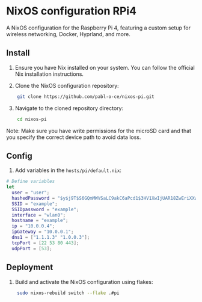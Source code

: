 # NixOS configuration RPi4
A NixOS configuration for the Raspberry Pi 4, featuring a custom setup for wireless networking, Docker, Hyprland, and more.

## Install

1. Ensure you have Nix installed on your system. You can follow the official Nix installation instructions.

2. Clone the NixOS configuration repository:
```sh
    git clone https://github.com/pabl-o-ce/nixos-pi.git
```
3. Navigate to the cloned repository directory:
```sh
    cd nixos-pi
```

Note: Make sure you have write permissions for the microSD card and that you specify the correct device path to avoid data loss.

## Config

1. Add variables in the `hosts/pi/default.nix`:
```nix
# Define variables
let
  user = "user";
  hashedPassword = "$y$j9T$S6GQmMWVSaLC9akC6aPcd1$3HV1XwIjUAR18ZwEriXXw3MRu/PUHld7lAFRsY1R.KA";
  SSID = "example";
  SSIDpassword = "example";
  interface = "wlan0";
  hostname = "example";
  ip = "10.0.0.4";
  ipGateway = "10.0.0.1";
  dns1 = ["1.1.1.3" "1.0.0.3"];
  tcpPort = [22 53 80 443];
  udpPort = [53];
```

## Deployment

1. Build and activate the NixOS configuration using flakes:
```sh
    sudo nixos-rebuild switch --flake .#pi
```
